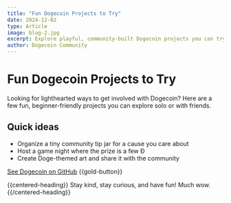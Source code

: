 ```yaml
---
title: "Fun Dogecoin Projects to Try"
date: 2024-12-02
type: Article
image: blog-2.jpg
excerpt: Explore playful, community-built Dogecoin projects you can try today.
author: Dogecoin Community
---
```


# Fun Dogecoin Projects to Try

Looking for lighthearted ways to get involved with Dogecoin? Here are a few fun, beginner-friendly projects you can explore solo or with friends.

## Quick ideas

- Organize a tiny community tip jar for a cause you care about
- Host a game night where the prize is a few Ð
- Create Doge-themed art and share it with the community

[See Dogecoin on GitHub](https://github.com/dogecoin/dogecoin) {{gold-button}}

{{centered-heading}}
Stay kind, stay curious, and have fun! Much wow. 
{{/centered-heading}}


